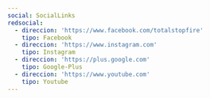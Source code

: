 ```yaml
---
social: SocialLinks
redsocial:
  - direccion: 'https://www.facebook.com/totalstopfire'
    tipo: Facebook
  - direccion: 'https://www.instagram.com'
    tipo: Instagram
  - direccion: 'https://plus.google.com'
    tipo: Google-Plus
  - direccion: 'https://www.youtube.com'
    tipo: Youtube
---
```


